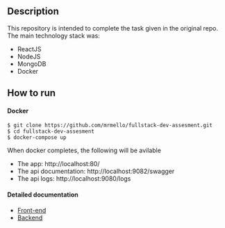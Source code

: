 Description
----------

This repository is intended to complete the task given in the original repo.
The main technology stack was:
 - ReactJS
 - NodeJS
 - MongoDB
 - Docker

How to run
----------

#### Docker

 `$ git clone https://github.com/mrmello/fullstack-dev-assesment.git`  
 `$ cd fullstack-dev-assesment`  
 `$ docker-compose up `  

When docker completes, the following will be avilable
 - The app: http://localhost:80/
 - The api documentation: http://localhost:9082/swagger
 - The api logs: http://localhost:9080/logs
 
 #### Detailed documentation
  - [Front-end](app/)
  - [Backend](server/)
